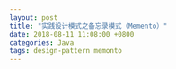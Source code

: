 ```yaml
---
layout: post
title: "实践设计模式之备忘录模式（Memento）"
date: 2018-08-11 11:08:00 +0800
categories: Java
tags: design-pattern memonto
---
```


